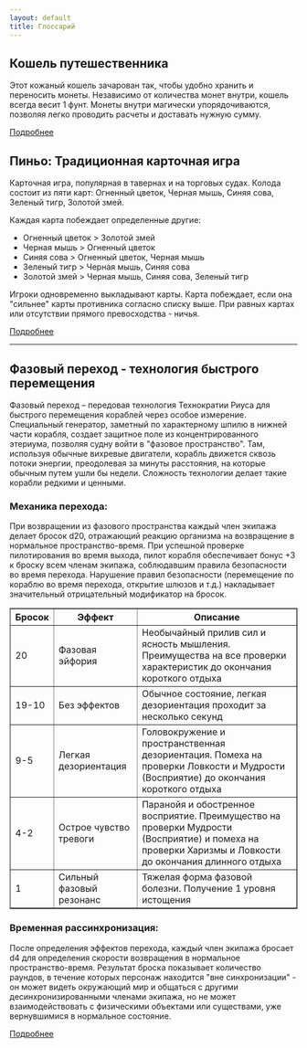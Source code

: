 ```yaml
---
layout: default
title: Глоссарий
---
```


## Кошель путешественника
Этот кожаный кошель зачарован так, чтобы удобно хранить и переносить монеты. Независимо от количества монет внутри, кошель всегда весит 1 фунт. Монеты внутри магически упорядочиваются, позволяя легко проводить расчеты и доставать нужную сумму.

[Подробнее](/data/glossary/travelers-purse.md)

## Пиньо: Традиционная карточная игра

Карточная игра, популярная в тавернах и на торговых судах. Колода состоит из пяти карт: Огненный цветок, Черная мышь, Синяя сова, Зеленый тигр, Золотой змей.

Каждая карта побеждает определенные другие:
- Огненный цветок > Золотой змей
- Черная мышь > Огненный цветок
- Синяя сова > Огненный цветок, Черная мышь
- Зеленый тигр > Черная мышь, Синяя сова
- Золотой змей > Черная мышь, Синяя сова, Зеленый тигр

Игроки одновременно выкладывают карты. Карта побеждает, если она "сильнее" карты противника согласно списку выше. При равных картах или отсутствии прямого превосходства - ничья.

[Подробнее](pinio.md)

<hr>

## Фазовый переход - технология быстрого перемещения

Фазовый переход – передовая технология Технократии Риуса для быстрого перемещения кораблей через особое измерение. Специальный генератор, заметный по характерному шпилю в нижней части корабля, создает защитное поле из концентрированного этериума, позволяя судну войти в "фазовое пространство". Там, используя обычные вихревые двигатели, корабль движется сквозь потоки энергии, преодолевая за минуты расстояния, на которые обычным путем ушли бы недели. Сложность технологии делает такие корабли редкими и ценными.

### Механика перехода:
При возвращении из фазового пространства каждый член экипажа делает бросок d20, отражающий реакцию организма на возвращение в нормальное пространство-время. При успешной проверке пилотирования во время выхода, пилот корабля обеспечивает бонус +3 к броску всем членам экипажа, соблюдавшим правила безопасности во время перехода. Нарушение правил безопасности (перемещение по кораблю во время перехода, открытие шлюзов и т.д.) накладывает значительный отрицательный модификатор на бросок.

<table border="1" style="border-collapse: collapse; width: 100%;">
    <tr>
        <th>Бросок</th>
        <th>Эффект</th>
        <th>Описание</th>
    </tr>
    <tr>
        <td>20</td>
        <td>Фазовая эйфория</td>
        <td>Необычайный прилив сил и ясность мышления. Преимущества на все проверки характеристик до окончания короткого отдыха</td>
    </tr>
    <tr>
        <td>19-10</td>
        <td>Без эффектов</td>
        <td>Обычное состояние, легкая дезориентация проходит за несколько секунд</td>
    </tr>
    <tr>
        <td>9-5</td>
        <td>Легкая дезориентация</td>
        <td>Головокружение и пространственная дезориентация. Помеха на проверки Ловкости и Мудрости (Восприятие) до окончания короткого отдыха</td>
    </tr>
    <tr>
        <td>4-2</td>
        <td>Острое чувство тревоги</td>
        <td>Паранойя и обостренное восприятие. Преимущество на проверки Мудрости (Восприятие) и помеха на проверки Харизмы и Ловкости до окончания длинного отдыха</td>
    </tr>
    <tr>
        <td>1</td>
        <td>Сильный фазовый резонанс</td>
        <td>Тяжелая форма фазовой болезни. Получение 1 уровня истощения</td>
    </tr>
</table>

### Временная рассинхронизация:
После определения эффектов перехода, каждый член экипажа бросает d4 для определения скорости возвращения в нормальное пространство-время. Результат броска показывает количество раундов, в течение которых персонаж находится "вне синхронизации" - он может видеть окружающий мир и общаться с другими десинхронизированными членами экипажа, но не может взаимодействовать с физическими объектами или существами, уже вернувшимися в нормальное состояние.
    
[Подробнее](phase-transition.md)

